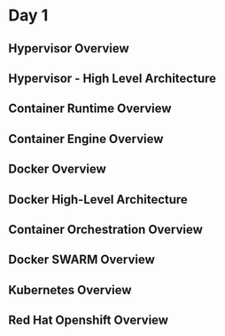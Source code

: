 # Day 1

## Hypervisor Overview

## Hypervisor - High Level Architecture

## Container Runtime Overview

## Container Engine Overview

## Docker Overview

## Docker High-Level Architecture

## Container Orchestration Overview

## Docker SWARM Overview

## Kubernetes Overview

## Red Hat Openshift Overview
